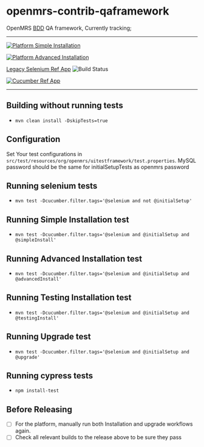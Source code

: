 # openmrs-contrib-qaframework

OpenMRS [BDD](https://en.wikipedia.org/wiki/Behavior-driven_development) QA framework, Currently tracking;
___
[![Platform Simple Installation](https://github.com/openmrs/openmrs-contrib-qaframework/actions/workflows/platform-install-simple.yml/badge.svg?branch=master)](https://github.com/openmrs/openmrs-contrib-qaframework/actions/workflows/platform-install-simple.yml)

[![Platform Advanced Installation](https://github.com/openmrs/openmrs-contrib-qaframework/actions/workflows/platform-install-advanced.yml/badge.svg?branch=master)](https://github.com/openmrs/openmrs-contrib-qaframework/actions/workflows/platform-install-advanced.yml)

[Legacy Selenium Ref App](https://ci.openmrs.org/browse/REFAPP-UI) ![Build Status](https://ci.openmrs.org/plugins/servlet/wittified/build-status/REFAPP-UI)

[![Cucumber Ref App](https://github.com/openmrs/openmrs-contrib-qaframework/actions/workflows/qa.yml/badge.svg?branch=master)](https://github.com/openmrs/openmrs-contrib-qaframework/actions/workflows/qa.yml)
___

## Building without running tests
- `mvn clean install -DskipTests=true`

## Configuration
Set Your test configurations in `src/test/resources/org/openmrs/uitestframework/test.properties`.
MySQL password should be the same for initialSetupTests as openmrs password

## Running selenium tests
- `mvn test -Dcucumber.filter.tags='@selenium and not @initialSetup'`

## Running Simple Installation test
- `mvn test -Dcucumber.filter.tags='@selenium and @initialSetup and @simpleInstall'`

## Running Advanced Installation test
- `mvn test -Dcucumber.filter.tags='@selenium and @initialSetup and @advancedInstall'`

## Running Testing Installation test
- `mvn test -Dcucumber.filter.tags='@selenium and @initialSetup and @testingInstall'`

## Running Upgrade test
- `mvn test -Dcucumber.filter.tags='@selenium and @initialSetup and @upgrade'`

## Running cypress tests
- `npm install-test`

## Before Releasing
- [ ] For the platform, manually run both Installation and upgrade workflows again.
- [ ] Check all relevant builds to the release above to be sure they pass